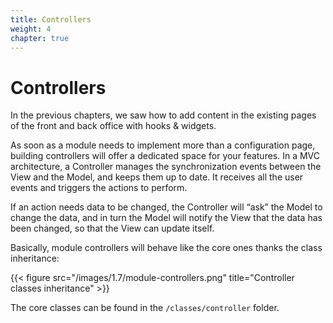 ```yaml
---
title: Controllers
weight: 4
chapter: true
---
```


# Controllers

In the previous chapters, we saw how to add content in the existing pages of
the front and back office with hooks & widgets.

As soon as a module needs to implement more than a configuration page,
building controllers will offer a dedicated space for your features.
In a MVC architecture, a Controller manages the synchronization events between
the View and the Model, and keeps them up to date. It receives all the user
events and triggers the actions to perform.

If an action needs data to be changed, the Controller will “ask” the Model to
change the data, and in turn the Model will notify the View that the data has
been changed, so that the View can update itself.

Basically, module controllers will behave like the core ones thanks the class
inheritance:

{{< figure src="/images/1.7/module-controllers.png" title="Controller classes inheritance" >}}

The core classes can be found in the `/classes/controller` folder.
